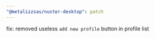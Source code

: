 ```yaml
---
"@metalizzsas/nuster-desktop": patch
---
```


fix: removed useless `add new profile` button in profile list
